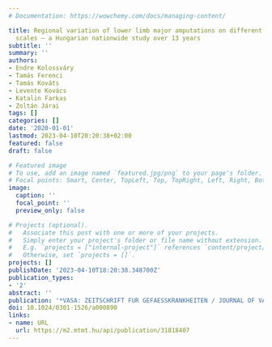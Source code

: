 ```yaml
---
# Documentation: https://wowchemy.com/docs/managing-content/

title: Regional variation of lower limb major amputations on different geographic
  scales – a Hungarian nationwide study over 13 years
subtitle: ''
summary: ''
authors:
- Endre Kolossváry
- Tamás Ferenci
- Tamás Kováts
- Levente Kovács
- Katalin Farkas
- Zoltán Járai
tags: []
categories: []
date: '2020-01-01'
lastmod: 2023-04-10T20:20:38+02:00
featured: false
draft: false

# Featured image
# To use, add an image named `featured.jpg/png` to your page's folder.
# Focal points: Smart, Center, TopLeft, Top, TopRight, Left, Right, BottomLeft, Bottom, BottomRight.
image:
  caption: ''
  focal_point: ''
  preview_only: false

# Projects (optional).
#   Associate this post with one or more of your projects.
#   Simply enter your project's folder or file name without extension.
#   E.g. `projects = ["internal-project"]` references `content/project/deep-learning/index.md`.
#   Otherwise, set `projects = []`.
projects: []
publishDate: '2023-04-10T18:20:38.348700Z'
publication_types:
- '2'
abstract: ''
publication: '*VASA: ZEITSCHRIFT FUR GEFAESSKRANKHEITEN / JOURNAL OF VASCULAR DISEASES*'
doi: 10.1024/0301-1526/a000890
links:
- name: URL
  url: https://m2.mtmt.hu/api/publication/31818407
---
```

